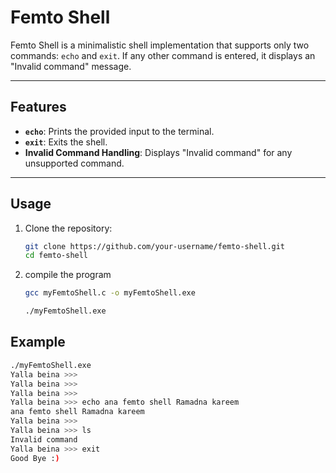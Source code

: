 # Femto Shell

Femto Shell is a minimalistic shell implementation that supports only two commands: `echo` and `exit`. If any other command is entered, it displays an "Invalid command" message.

---

## Features

- **`echo`**: Prints the provided input to the terminal.
- **`exit`**: Exits the shell.
- **Invalid Command Handling**: Displays "Invalid command" for any unsupported command.

---

## Usage

1. Clone the repository:
   ```bash
   git clone https://github.com/your-username/femto-shell.git
   cd femto-shell

2. compile the program
   ```bash
   gcc myFemtoShell.c -o myFemtoShell.exe
   
   ./myFemtoShell.exe
   ```
## Example
```bash
./myFemtoShell.exe 
Yalla beina >>> 
Yalla beina >>> 
Yalla beina >>> 
Yalla beina >>> echo ana femto shell Ramadna kareem                 
ana femto shell Ramadna kareem
Yalla beina >>> 
Yalla beina >>> ls
Invalid command
Yalla beina >>> exit
Good Bye :)
```




